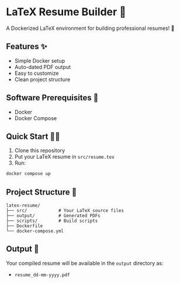 # LaTeX Resume Builder 📄

A Dockerized LaTeX environment for building professional resumes! 🚀

## Features ✨
- Simple Docker setup
- Auto-dated PDF output
- Easy to customize
- Clean project structure

## Software Prerequisites 🔧
- Docker
- Docker Compose

## Quick Start 🏃‍♂️
1. Clone this repository
2. Put your LaTeX resume in `src/resume.tex`
3. Run:
```bash
docker compose up
```

## Project Structure 📁
```
latex-resume/
├── src/            # Your LaTeX source files
├── output/         # Generated PDFs
├── scripts/        # Build scripts
├── Dockerfile
└── docker-compose.yml
```

## Output 📎
Your compiled resume will be available in the `output` directory as:
- `resume_dd-mm-yyyy.pdf`